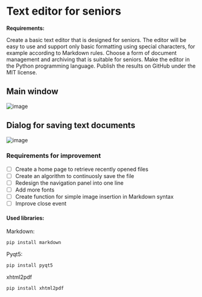 # Text editor for seniors

**Requirements:**

Create a basic text editor that is designed for seniors. The editor will be easy to use and support only basic formatting using special characters, for example according to Markdown rules. Choose a form of document management and archiving that is suitable for seniors. Make the editor in the Python programming language. Publish the results on GitHub under the MIT license.

## Main window
![image](https://user-images.githubusercontent.com/99534053/205943302-02e5dac6-99b3-47d7-b55f-340bf0840e44.png)

## Dialog for saving text documents
![image](https://user-images.githubusercontent.com/99534053/205943610-4d08309b-4c5f-4b76-b367-f86d34c2c3c8.png)

### Requirements for improvement

   - [ ] Create a home page to retrieve recently opened files
   - [ ] Create an algorithm to continuosly save the file
   - [ ] Redesign the navigation panel into one line
   - [ ] Add more fonts
   - [ ] Create function for simple image insertion in Markdown syntax
   - [ ] Improve close event

#### Used libraries:

Markdown:
```bash
pip install markdown
```

Pyqt5:
```bash
pip install pyqt5
```

xhtml2pdf
```bash
pip install xhtml2pdf
```

